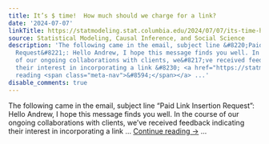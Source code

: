 ```yaml
---
title: It’s $ time!  How much should we charge for a link?
date: '2024-07-07'
linkTitle: https://statmodeling.stat.columbia.edu/2024/07/07/its-time-how-much-should-we-charge-for-a-link/
source: Statistical Modeling, Causal Inference, and Social Science
description: 'The following came in the email, subject line &#8220;Paid Link Insertion
  Request&#8221;: Hello Andrew, I hope this message finds you well. In the course
  of our ongoing collaborations with clients, we&#8217;ve received feedback indicating
  their interest in incorporating a link &#8230; <a href="https://statmodeling.stat.columbia.edu/2024/07/07/its-time-how-much-should-we-charge-for-a-link/">Continue
  reading <span class="meta-nav">&#8594;</span></a> ...'
disable_comments: true
---
```

The following came in the email, subject line &#8220;Paid Link Insertion Request&#8221;: Hello Andrew, I hope this message finds you well. In the course of our ongoing collaborations with clients, we&#8217;ve received feedback indicating their interest in incorporating a link &#8230; <a href="https://statmodeling.stat.columbia.edu/2024/07/07/its-time-how-much-should-we-charge-for-a-link/">Continue reading <span class="meta-nav">&#8594;</span></a> ...